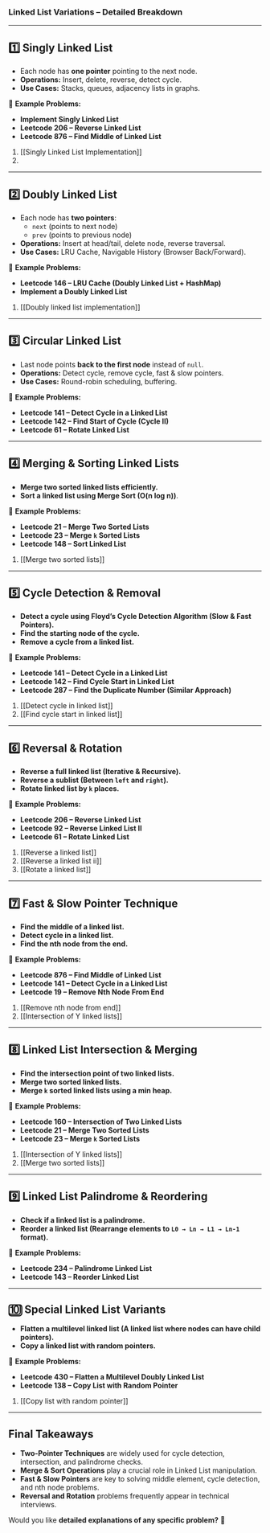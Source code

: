 ### **Linked List Variations – Detailed Breakdown**

---

## **1️⃣ Singly Linked List**

- Each node has **one pointer** pointing to the next node.
- **Operations:** Insert, delete, reverse, detect cycle.
- **Use Cases:** Stacks, queues, adjacency lists in graphs.

🔹 **Example Problems:**

- **Implement Singly Linked List**
- **Leetcode 206 – Reverse Linked List**
- **Leetcode 876 – Find Middle of Linked List**

1. [[Singly Linked List Implementation]]
2. 

---

## **2️⃣ Doubly Linked List**

- Each node has **two pointers**:
    - `next` (points to next node)
    - `prev` (points to previous node)
- **Operations:** Insert at head/tail, delete node, reverse traversal.
- **Use Cases:** LRU Cache, Navigable History (Browser Back/Forward).

🔹 **Example Problems:**

- **Leetcode 146 – LRU Cache (Doubly Linked List + HashMap)**
- **Implement a Doubly Linked List**

1.  [[Doubly linked list implementation]]

---

## **3️⃣ Circular Linked List**

- Last node points **back to the first node** instead of `null`.
- **Operations:** Detect cycle, remove cycle, fast & slow pointers.
- **Use Cases:** Round-robin scheduling, buffering.

🔹 **Example Problems:**

- **Leetcode 141 – Detect Cycle in a Linked List**
- **Leetcode 142 – Find Start of Cycle (Cycle II)**
- **Leetcode 61 – Rotate Linked List**

---

## **4️⃣ Merging & Sorting Linked Lists**

- **Merge two sorted linked lists efficiently.**
- **Sort a linked list using Merge Sort (O(n log n))**.

🔹 **Example Problems:**

- **Leetcode 21 – Merge Two Sorted Lists**
- **Leetcode 23 – Merge `k` Sorted Lists**
- **Leetcode 148 – Sort Linked List**

 1. [[Merge two sorted lists]]

---

## **5️⃣ Cycle Detection & Removal**

- **Detect a cycle using Floyd’s Cycle Detection Algorithm (Slow & Fast Pointers).**
- **Find the starting node of the cycle.**
- **Remove a cycle from a linked list.**

🔹 **Example Problems:**

- **Leetcode 141 – Detect Cycle in a Linked List**
- **Leetcode 142 – Find Cycle Start in Linked List**
- **Leetcode 287 – Find the Duplicate Number (Similar Approach)**

1. [[Detect cycle in linked list]]
2. [[Find cycle start in linked list]]

---

## **6️⃣ Reversal & Rotation**

- **Reverse a full linked list (Iterative & Recursive).**
- **Reverse a sublist (Between `left` and `right`).**
- **Rotate linked list by `k` places.**

🔹 **Example Problems:**

- **Leetcode 206 – Reverse Linked List**
- **Leetcode 92 – Reverse Linked List II**
- **Leetcode 61 – Rotate Linked List**

1. [[Reverse a linked list]]
2. [[Reverse a linked list ii]]
3. [[Rotate a linked list]]

---

## **7️⃣ Fast & Slow Pointer Technique**

- **Find the middle of a linked list.**
- **Detect cycle in a linked list.**
- **Find the nth node from the end.**

🔹 **Example Problems:**

- **Leetcode 876 – Find Middle of Linked List**
- **Leetcode 141 – Detect Cycle in a Linked List**
- **Leetcode 19 – Remove Nth Node From End**

1. [[Remove nth node from end]]
2. [[Intersection of Y linked lists]]

---

## **8️⃣ Linked List Intersection & Merging**

- **Find the intersection point of two linked lists.**
- **Merge two sorted linked lists.**
- **Merge `k` sorted linked lists using a min heap.**

🔹 **Example Problems:**

- **Leetcode 160 – Intersection of Two Linked Lists**
- **Leetcode 21 – Merge Two Sorted Lists**
- **Leetcode 23 – Merge `k` Sorted Lists**

1. [[Intersection of Y linked lists]]
2. [[Merge two sorted lists]]

---

## **9️⃣ Linked List Palindrome & Reordering**

- **Check if a linked list is a palindrome.**
- **Reorder a linked list (Rearrange elements to `L0 → Ln → L1 → Ln-1` format).**

🔹 **Example Problems:**

- **Leetcode 234 – Palindrome Linked List**
- **Leetcode 143 – Reorder Linked List**

---

## **🔟 Special Linked List Variants**

- **Flatten a multilevel linked list (A linked list where nodes can have child pointers).**
- **Copy a linked list with random pointers.**

🔹 **Example Problems:**

- **Leetcode 430 – Flatten a Multilevel Doubly Linked List**
- **Leetcode 138 – Copy List with Random Pointer**

1. [[Copy list with random pointer]]

---

## **Final Takeaways**

- **Two-Pointer Techniques** are widely used for cycle detection, intersection, and palindrome checks.
- **Merge & Sort Operations** play a crucial role in Linked List manipulation.
- **Fast & Slow Pointers** are key to solving middle element, cycle detection, and nth node problems.
- **Reversal and Rotation** problems frequently appear in technical interviews.

Would you like **detailed explanations of any specific problem?** 🚀